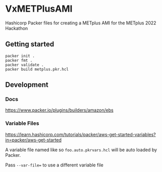 # VxMETPlusAMI
Hashicorp Packer files for creating a METplus AMI for the METplus 2022 Hackathon

## Getting started

```console
packer init .
packer fmt .
packer validate .
packer build metplus.pkr.hcl
```

## Development

### Docs

https://www.packer.io/plugins/builders/amazon/ebs

### Variable Files

https://learn.hashicorp.com/tutorials/packer/aws-get-started-variables?in=packer/aws-get-started

A variable file named like so `foo.auto.pkrvars.hcl` will be auto loaded by Packer.

Pass `--var-file=` to use a different variable file